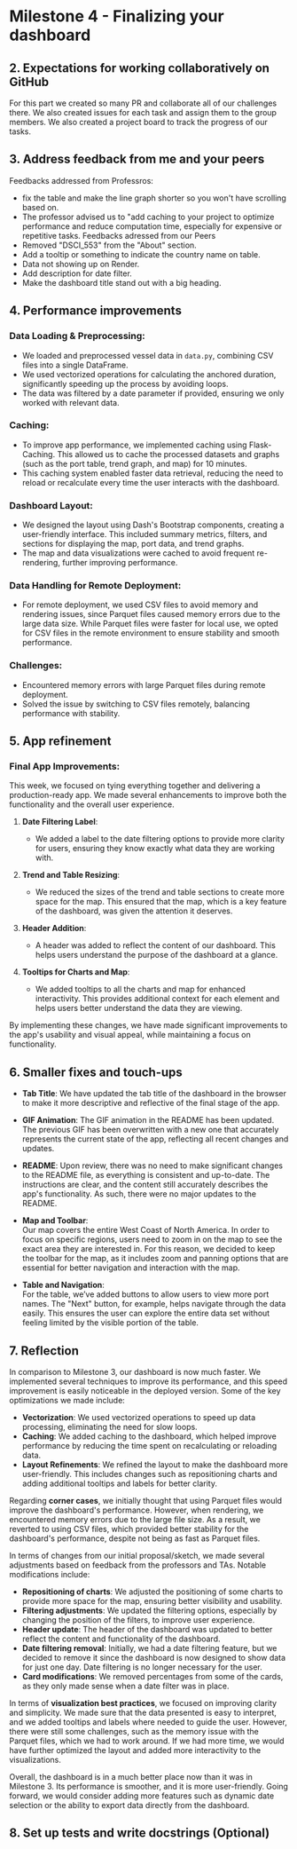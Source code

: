 # Milestone 4 - Finalizing your dashboard


## 2. Expectations for working collaboratively on GitHub
 For this part we created so many PR and collaborate all of our challenges there. We also created issues for each task and assign them to the group members. We also created a project board to track the progress of our tasks.

## 3. Address feedback from me and your peers

Feedbacks addressed from Professros:
- fix the table and make the line graph shorter so you won't have scrolling based on. 
- The professor advised us to "add caching to your project to optimize performance and reduce computation time, especially for expensive or repetitive tasks. 
Feedbacks adressed from our Peers
- Removed "DSCI_553" from the "About" section.
- Add a tooltip or something to indicate the country name on table.
- Data not showing up on Render.
- Add description for date filter.
- Make the dashboard title stand out with a big heading. 



## 4. Performance improvements
### Data Loading & Preprocessing:
- We loaded and preprocessed vessel data in `data.py`, combining CSV files into a single DataFrame.
- We used vectorized operations for calculating the anchored duration, significantly speeding up the process by avoiding loops.
- The data was filtered by a date parameter if provided, ensuring we only worked with relevant data.

### Caching:
- To improve app performance, we implemented caching using Flask-Caching. This allowed us to cache the processed datasets and graphs (such as the port table, trend graph, and map) for 10 minutes.
- This caching system enabled faster data retrieval, reducing the need to reload or recalculate every time the user interacts with the dashboard.

### Dashboard Layout:
- We designed the layout using Dash's Bootstrap components, creating a user-friendly interface. This included summary metrics, filters, and sections for displaying the map, port data, and trend graphs.
- The map and data visualizations were cached to avoid frequent re-rendering, further improving performance.

### Data Handling for Remote Deployment:
- For remote deployment, we used CSV files to avoid memory and rendering issues, since Parquet files caused memory errors due to the large data size. While Parquet files were faster for local use, we opted for CSV files in the remote environment to ensure stability and smooth performance.

### Challenges:
- Encountered memory errors with large Parquet files during remote deployment.
- Solved the issue by switching to CSV files remotely, balancing performance with stability.

## 5. App refinement
### Final App Improvements:
This week, we focused on tying everything together and delivering a production-ready app. We made several enhancements to improve both the functionality and the overall user experience.

1. **Date Filtering Label**: 
   - We added a label to the date filtering options to provide more clarity for users, ensuring they know exactly what data they are working with.

2. **Trend and Table Resizing**: 
   - We reduced the sizes of the trend and table sections to create more space for the map. This ensured that the map, which is a key feature of the dashboard, was given the attention it deserves.
3. **Header Addition**: 
   - A header was added to reflect the content of our dashboard. This helps users understand the purpose of the dashboard at a glance.

4. **Tooltips for Charts and Map**: 
   - We added tooltips to all the charts and map for enhanced interactivity. This provides additional context for each element and helps users better understand the data they are viewing.

By implementing these changes, we have made significant improvements to the app's usability and visual appeal, while maintaining a focus on functionality.

## 6. Smaller fixes and touch-ups

- **Tab Title**: We have updated the tab title of the dashboard in the browser to make it more descriptive and reflective of the final stage of the app.

- **GIF Animation**: The GIF animation in the README has been updated. The previous GIF has been overwritten with a new one that accurately represents the current state of the app, reflecting all recent changes and updates.

- **README**: Upon review, there was no need to make significant changes to the README file, as everything is consistent and up-to-date. The instructions are clear, and the content still accurately describes the app's functionality. As such, there were no major updates to the README.

- **Map and Toolbar**:  
    Our map covers the entire West Coast of North America. In order to focus on specific regions, users need to zoom in on the map to see the exact area they are interested in. For this reason, we decided to keep the toolbar for the map, as it includes zoom and panning options that are essential for better navigation and interaction with the map.

- **Table and Navigation**:  
    For the table, we’ve added buttons to allow users to view more port names. The "Next" button, for example, helps navigate through the data easily. This ensures the user can explore the entire data set without feeling limited by the visible portion of the table.


## 7. Reflection

In comparison to Milestone 3, our dashboard is now much faster. We implemented several techniques to improve its performance, and this speed improvement is easily noticeable in the deployed version. Some of the key optimizations we made include:

- **Vectorization**: We used vectorized operations to speed up data processing, eliminating the need for slow loops.
- **Caching**: We added caching to the dashboard, which helped improve performance by reducing the time spent on recalculating or reloading data.
- **Layout Refinements**: We refined the layout to make the dashboard more user-friendly. This includes changes such as repositioning charts and adding additional tooltips and labels for better clarity.
  
Regarding **corner cases**, we initially thought that using Parquet files would improve the dashboard's performance. However, when rendering, we encountered memory errors due to the large file size. As a result, we reverted to using CSV files, which provided better stability for the dashboard's performance, despite not being as fast as Parquet files.

In terms of changes from our initial proposal/sketch, we made several adjustments based on feedback from the professors and TAs. Notable modifications include:

- **Repositioning of charts**: We adjusted the positioning of some charts to provide more space for the map, ensuring better visibility and usability.
- **Filtering adjustments**: We updated the filtering options, especially by changing the position of the filters, to improve user experience.
- **Header update**: The header of the dashboard was updated to better reflect the content and functionality of the dashboard.
- **Date filtering removal**: Initially, we had a date filtering feature, but we decided to remove it since the dashboard is now designed to show data for just one day. Date filtering is no longer necessary for the user.
- **Card modifications**: We removed percentages from some of the cards, as they only made sense when a date filter was in place.

In terms of **visualization best practices**, we focused on improving clarity and simplicity. We made sure that the data presented is easy to interpret, and we added tooltips and labels where needed to guide the user. However, there were still some challenges, such as the memory issue with the Parquet files, which we had to work around. If we had more time, we would have further optimized the layout and added more interactivity to the visualizations.

Overall, the dashboard is in a much better place now than it was in Milestone 3. Its performance is smoother, and it is more user-friendly. Going forward, we would consider adding more features such as dynamic date selection or the ability to export data directly from the dashboard.


## 8. Set up tests and write docstrings (Optional)
